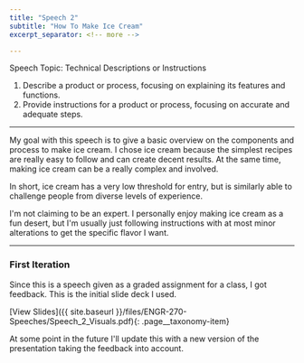```yaml
---
title: "Speech 2"
subtitle: "How To Make Ice Cream"
excerpt_separator: <!-- more -->

---
```


Speech Topic: Technical Descriptions or Instructions
1.  Describe a product or process, focusing on explaining its features and functions.
2.  Provide instructions for a product or process, focusing on accurate and adequate steps.

<!-- more -->

---

My goal with this speech is to give a basic overview on the components and process to make ice cream. I chose ice cream because the simplest recipes are really easy to follow and can create decent results. At the same time, making ice cream can be a really complex and involved. 

In short, ice cream has a very low threshold for entry, but is similarly able to challenge people from diverse levels of experience.

I'm not claiming to be an expert. I personally enjoy making ice cream as a fun desert, but I'm usually just following instructions with at most minor alterations to get the specific flavor I want.

---

### First Iteration

Since this is a speech given as a graded assignment for a class, I got feedback. This is the initial slide deck I used.

[View Slides]({{ site.baseurl }}/files/ENGR-270-Speeches/Speech_2_Visuals.pdf){: .page__taxonomy-item}

At some point in the future I'll update this with a new version of the presentation taking the feedback into account.

